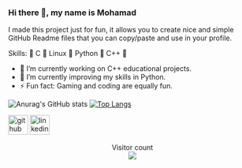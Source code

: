 ### Hi there 👋, my name is Mohamad
I made this project just for fun, it allows you to create nice and simple GitHub Readme files that you can copy/paste and use in your profile.

Skills: 🔨  C
        🐧  Linux
        🐍  Python
        🚧  C++  🚧

- 🔭 I’m currently working on C++ educational projects. 
- 🌱 I’m currently improving my skills in Python.
- ⚡ Fun fact: Gaming and coding are equally fun.

![Anurag's GitHub stats](https://github-readme-stats.vercel.app/api?username=zolfagharipour&show_icons=true&show=prs_merged,prs_merged_percentage&rank_icon=percentile&theme=calm_pink)
[![Top Langs](https://github-readme-stats.vercel.app/api/top-langs/?username=zolfagharipour&layout=donut&theme=calm_pink)](https://github.com/zolfagharipour/github-readme-stats)


[<img src='https://cdn.jsdelivr.net/npm/simple-icons@3.0.1/icons/github.svg' alt='github' height='40'>](https://github.com/https://github.com/zolfagharipour)  [<img src='https://cdn.jsdelivr.net/npm/simple-icons@3.0.1/icons/linkedin.svg' alt='linkedin' height='40'>](https://www.linkedin.com/in/https://www.linkedin.com/in/mohamad-zolfaghari-2a279419b//)  


<p align="center"> 
  Visitor count<br>
  <img src="https://profile-counter.glitch.me/zolfagharipour/count.svg" />
</p>
